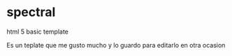 # spectral
html 5 basic template

Es un teplate que me gusto mucho y lo guardo para editarlo en otra ocasion 
